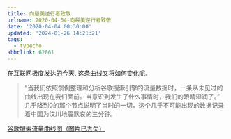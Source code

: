 ```yaml
---
title: 向最美逆行者致敬
urlname: 2020-04-04-向最美逆行者致敬
date: '2020-04-04 00:30:00'
updated: '2024-01-26 14:21:21'
tags:
  - typecho
abbrlink: 62861
---
```

在互联网极度发达的今天, 这条曲线又将如何变化呢.



> “当我们依照惯例整理和分析谷歌搜索引擎的流量数据时，一条从未见过的曲线出现在我们面前。当意识到发生了什么事情时，我们的眼睛湿润了。”  
> 几乎降到0的那个节点说明了当时的一切，这个几乎不可能出现的数据记录着中国为汶川地震默哀的三分钟。



<u>谷歌搜索流量曲线图（图片已丢失）</u>
